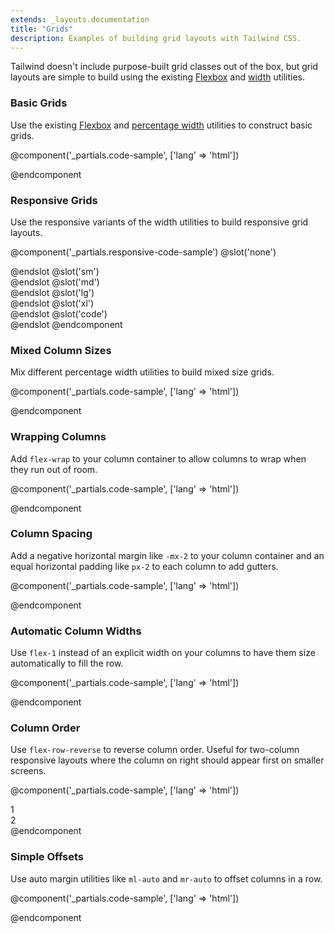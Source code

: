 ```yaml
---
extends: _layouts.documentation
title: "Grids"
description: Examples of building grid layouts with Tailwind CSS.
---
```


Tailwind doesn't include purpose-built grid classes out of the box, but grid layouts are simple to build using the existing [Flexbox](/docs/flexbox-display) and [width](/docs/width) utilities.

### Basic Grids

Use the existing [Flexbox](/docs/flexbox-display) and [percentage width](/docs/width) utilities to construct basic grids.

@component('_partials.code-sample', ['lang' => 'html'])
<!-- Full width column -->
<div class="flex mb-4">
  <div class="w-full bg-grey h-12"></div>
</div>

<!-- Two columns -->
<div class="flex mb-4">
  <div class="w-1/2 bg-grey-light h-12"></div>
  <div class="w-1/2 bg-grey h-12"></div>
</div>

<!-- Three columns -->
<div class="flex mb-4">
  <div class="w-1/3 bg-grey-light h-12"></div>
  <div class="w-1/3 bg-grey h-12"></div>
  <div class="w-1/3 bg-grey-light h-12"></div>
</div>

<!-- Four columns -->
<div class="flex mb-4">
  <div class="w-1/4 bg-grey h-12"></div>
  <div class="w-1/4 bg-grey-light h-12"></div>
  <div class="w-1/4 bg-grey h-12"></div>
  <div class="w-1/4 bg-grey-light h-12"></div>
</div>

<!-- Five columns -->
<div class="flex mb-4">
  <div class="w-1/5 bg-grey h-12"></div>
  <div class="w-1/5 bg-grey-light h-12"></div>
  <div class="w-1/5 bg-grey h-12"></div>
  <div class="w-1/5 bg-grey-light h-12"></div>
  <div class="w-1/5 bg-grey h-12"></div>
</div>

<!-- Six columns -->
<div class="flex">
  <div class="w-1/6 bg-grey-light h-12"></div>
  <div class="w-1/6 bg-grey h-12"></div>
  <div class="w-1/6 bg-grey-light h-12"></div>
  <div class="w-1/6 bg-grey h-12"></div>
  <div class="w-1/6 bg-grey-light h-12"></div>
  <div class="w-1/6 bg-grey h-12"></div>
</div>
@endcomponent

### Responsive Grids

Use the responsive variants of the width utilities to build responsive grid layouts.

@component('_partials.responsive-code-sample')
@slot('none')
<div class="flex flex-wrap">
  <div class="h-12 w-full mb-4 bg-grey"></div>
  <div class="h-12 w-full mb-4 bg-grey-light"></div>
  <div class="h-12 w-full mb-4 bg-grey"></div>
  <div class="h-12 w-full mb-4 bg-grey-light"></div>
  <div class="h-12 w-full mb-4 bg-grey"></div>
  <div class="h-12 w-full mb-4 bg-grey-light"></div>
</div>
@endslot
@slot('sm')
<div class="flex flex-wrap">
  <div class="h-12 w-1/2 mb-4 bg-grey"></div>
  <div class="h-12 w-1/2 mb-4 bg-grey-light"></div>
  <div class="h-12 w-1/2 mb-4 bg-grey"></div>
  <div class="h-12 w-1/2 mb-4 bg-grey-light"></div>
  <div class="h-12 w-1/2 mb-4 bg-grey"></div>
  <div class="h-12 w-1/2 mb-4 bg-grey-light"></div>
</div>
@endslot
@slot('md')
<div class="flex flex-wrap">
  <div class="h-12 w-1/3 mb-4 bg-grey"></div>
  <div class="h-12 w-1/3 mb-4 bg-grey-light"></div>
  <div class="h-12 w-1/3 mb-4 bg-grey"></div>
  <div class="h-12 w-1/3 mb-4 bg-grey-light"></div>
  <div class="h-12 w-1/3 mb-4 bg-grey"></div>
  <div class="h-12 w-1/3 mb-4 bg-grey-light"></div>
</div>
@endslot
@slot('lg')
<div class="flex flex-wrap">
  <div class="h-12 w-1/4 mb-4 bg-grey"></div>
  <div class="h-12 w-1/4 mb-4 bg-grey-light"></div>
  <div class="h-12 w-1/4 mb-4 bg-grey"></div>
  <div class="h-12 w-1/4 mb-4 bg-grey-light"></div>
  <div class="h-12 w-1/2 mb-4 bg-grey"></div>
  <div class="h-12 w-1/2 mb-4 bg-grey-light"></div>
</div>
@endslot
@slot('xl')
<div class="flex flex-wrap">
  <div class="h-12 w-1/6 mb-4 bg-grey"></div>
  <div class="h-12 w-1/6 mb-4 bg-grey-light"></div>
  <div class="h-12 w-1/6 mb-4 bg-grey"></div>
  <div class="h-12 w-1/6 mb-4 bg-grey-light"></div>
  <div class="h-12 w-1/6 mb-4 bg-grey"></div>
  <div class="h-12 w-1/6 mb-4 bg-grey-light"></div>
</div>
@endslot
@slot('code')
<div class="flex flex-wrap">
  <div class="none:w-full sm:w-1/2 md:w-1/3 lg:w-1/4 xl:w-1/6 mb-4 bg-grey"></div>
  <div class="none:w-full sm:w-1/2 md:w-1/3 lg:w-1/4 xl:w-1/6 mb-4 bg-grey-light"></div>
  <div class="none:w-full sm:w-1/2 md:w-1/3 lg:w-1/4 xl:w-1/6 mb-4 bg-grey"></div>
  <div class="none:w-full sm:w-1/2 md:w-1/3 lg:w-1/4 xl:w-1/6 mb-4 bg-grey-light"></div>
  <div class="none:w-full sm:w-1/2 md:w-1/3 lg:w-1/2 xl:w-1/6 mb-4 bg-grey"></div>
  <div class="none:w-full sm:w-1/2 md:w-1/3 lg:w-1/2 xl:w-1/6 mb-4 bg-grey-light"></div>
</div>
@endslot
@endcomponent

### Mixed Column Sizes

Mix different percentage width utilities to build mixed size grids.

@component('_partials.code-sample', ['lang' => 'html'])
<!-- Narrower side column -->
<div class="flex mb-4">
  <div class="w-3/4 bg-grey h-12"></div>
  <div class="w-1/4 bg-grey-light h-12"></div>
</div>

<!-- Wide center column -->
<div class="flex">
  <div class="w-1/5 bg-grey h-12"></div>
  <div class="w-3/5 bg-grey-light h-12"></div>
  <div class="w-1/5 bg-grey h-12"></div>
</div>
@endcomponent

### Wrapping Columns

Add `flex-wrap` to your column container to allow columns to wrap when they run out of room.

@component('_partials.code-sample', ['lang' => 'html'])
<div class="flex flex-wrap -mb-4">
  <div class="w-1/3 mb-4 bg-grey-light h-12"></div>
  <div class="w-1/3 mb-4 bg-grey h-12"></div>
  <div class="w-1/3 mb-4 bg-grey-light h-12"></div>
  <div class="w-1/3 mb-4 bg-grey h-12"></div>
  <div class="w-1/3 mb-4 bg-grey-light h-12"></div>
</div>
@endcomponent

### Column Spacing

Add a negative horizontal margin like `-mx-2` to your column container and an equal horizontal padding like `px-2` to each column to add gutters.

@component('_partials.code-sample', ['lang' => 'html'])
<div class="flex -mx-2">
  <div class="w-1/3 px-2">
    <div class="bg-grey-light h-12"></div>
  </div>
  <div class="w-1/3 px-2">
    <div class="bg-grey h-12"></div>
  </div>
  <div class="w-1/3 px-2">
    <div class="bg-grey-light h-12"></div>
  </div>
</div>
@endcomponent

### Automatic Column Widths

Use `flex-1` instead of an explicit width on your columns to have them size automatically to fill the row.

@component('_partials.code-sample', ['lang' => 'html'])
<!-- Full width column -->
<div class="flex mb-4">
  <div class="flex-1 bg-grey h-12"></div>
</div>

<!-- Five columns -->
<div class="flex mb-4">
  <div class="flex-1 bg-grey-light h-12"></div>
  <div class="flex-1 bg-grey h-12"></div>
  <div class="flex-1 bg-grey-light h-12"></div>
  <div class="flex-1 bg-grey h-12"></div>
  <div class="flex-1 bg-grey-light h-12"></div>
</div>

<!-- Seven columns -->
<div class="flex mb-4">
  <div class="flex-1 bg-grey-light h-12"></div>
  <div class="flex-1 bg-grey h-12"></div>
  <div class="flex-1 bg-grey-light h-12"></div>
  <div class="flex-1 bg-grey h-12"></div>
  <div class="flex-1 bg-grey-light h-12"></div>
  <div class="flex-1 bg-grey h-12"></div>
  <div class="flex-1 bg-grey-light h-12"></div>
</div>

<!-- Eleven columns -->
<div class="flex mb-4">
  <div class="flex-1 bg-grey-light h-12"></div>
  <div class="flex-1 bg-grey h-12"></div>
  <div class="flex-1 bg-grey-light h-12"></div>
  <div class="flex-1 bg-grey h-12"></div>
  <div class="flex-1 bg-grey-light h-12"></div>
  <div class="flex-1 bg-grey h-12"></div>
  <div class="flex-1 bg-grey-light h-12"></div>
  <div class="flex-1 bg-grey h-12"></div>
  <div class="flex-1 bg-grey-light h-12"></div>
  <div class="flex-1 bg-grey h-12"></div>
  <div class="flex-1 bg-grey-light h-12"></div>
</div>
@endcomponent

### Column Order

Use `flex-row-reverse` to reverse column order. Useful for two-column responsive layouts where the column on right should appear first on smaller screens.

@component('_partials.code-sample', ['lang' => 'html'])
<div class="flex md:flex-row-reverse flex-wrap">
  <div class="w-full md:w-3/4 bg-grey p-4 text-center text-grey-lighter">1</div>
  <div class="w-full md:w-1/4 bg-grey-light p-4 text-center text-grey-darker">2</div>
</div>
@endcomponent

### Simple Offsets

Use auto margin utilities like `ml-auto` and `mr-auto` to offset columns in a row.

@component('_partials.code-sample', ['lang' => 'html'])
<div class="flex flex-wrap">
  <div class="w-1/3 ml-auto bg-grey h-12"></div>
  <div class="w-1/3 mr-auto bg-grey-light h-12"></div>
</div>
@endcomponent
